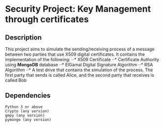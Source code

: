 # Security Project: Key Management through certificates

## Description
This project aims to simulate the sending/receiving process of a message between two parties that use X509 digital certificates. It contains the implementation of the following:
⋅⋅* X509 Certificate
⋅⋅* Certificate Authority using **MongoDB** database
⋅⋅* ElGamal Digital Signature Algorithm
⋅⋅* RSA Algorithm
⋅⋅* A test drive that contains the simulation of the process. The first party that sends is called Alice, and the second party that receives is called Bob

## Dependencies
```
Python 3 or above
Crypto (any version)
gmpy (any version)
pymongo (any version)
```
